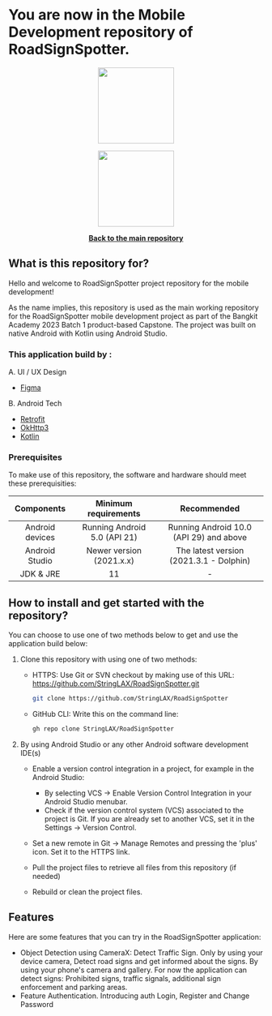 # You are now in the Mobile Development repository of RoadSignSpotter.

<p align="center"> <img src="https://i.ibb.co/ch9k3qB/RSS.png" width="150" height="150" /> </p>
<p align="center"> <img src="https://i.ibb.co/9VcJNHz/logo-rss.png" width="150" height="150" /> </p>
<div align="center">
  <p align="center">
    <a href="https://github.com/fajararahman14/RoadSignTraffic-RSS-"><strong>Back to the main repository</strong></a>
  </p>
</div>

## What is this repository for?
Hello and welcome to RoadSignSpotter project repository for the mobile development!

As the name implies, this repository is used as the main working repository for the RoadSignSpotter mobile development project as part of the Bangkit Academy 2023 Batch 1 product-based Capstone. The project was built on native Android with Kotlin using Android Studio.

### This application build by : 


A. UI / UX Design
* [Figma](https://figma.com/)

B. Android Tech
* [Retrofit](https://github.com/square/retrofit)
* [OkHttp3](https://github.com/square/okhttp)
* [Kotlin](https://github.com/JetBrains/kotlin)


### Prerequisites
To make use of this repository, the software and hardware should meet these prerequisities:

| Components | Minimum requirements | Recommended
| :---: | :---: | :---: |
| Android devices | Running Android 5.0 (API 21) | Running Android 10.0 (API 29) and above |
| Android Studio | Newer version (2021.x.x) | The latest version (2021.3.1 - Dolphin) |
| JDK & JRE | 11 | - |

## How to install and get started with the repository?
You can choose to use one of two methods below to get and use the application build below:

1. Clone this repository with using one of two methods:
	- HTTPS: Use Git or SVN checkout by making use of this URL: https://github.com/StringLAX/RoadSignSpotter.git
	   ```sh
	   git clone https://github.com/StringLAX/RoadSignSpotter
	   ```
	- GitHub CLI: Write this on the command line: 
	   ```sh
	   gh repo clone StringLAX/RoadSignSpotter
	   ```

2. By using Android Studio or any other Android software development IDE(s)
	- Enable a version control integration in a project, for example in the Android Studio:
		- By selecting VCS -> Enable Version Control Integration in your Android Studio menubar.
		- Check if the version control system (VCS) associated to the project is Git. 
		If you are already set to another VCS, set it in the Settings -> Version Control.
		
	- Set a new remote in Git -> Manage Remotes and pressing the 'plus' icon. Set it to the HTTPS link.
	- Pull the project files to retrieve all files from this repository (if needed)
	- Rebuild or clean the project files.


## Features

Here are some features that you can try in the RoadSignSpotter application:

* Object Detection using CameraX: Detect Traffic Sign. Only by using your device camera,
Detect road signs and get informed about the signs. By using your phone's camera and gallery. For now the application can detect signs: Prohibited signs, traffic signals, additional sign enforcement and parking areas.
* Feature Authentication. Introducing auth Login, Register and Change Password

